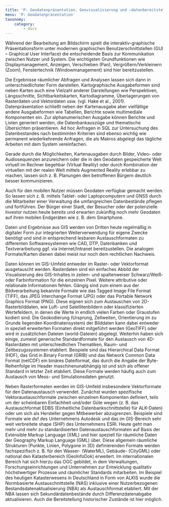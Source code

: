 ```yaml
---
title: 'P: Geodatenpräsentation, Geovisualisierung und –datenbereitstellung'
menu: 'P: Geodatenpräsentation'
taxonomy:
    category:
        - docs
---
```

Während der Bearbeitung am Bildschirm spielt die interaktiv-graphische Präsentationsform unter modernen graphischen Benutzerschnittstellen (GUI – Graphical User Interface) die entscheidende Basis zur Kommunikation zwischen Nutzer und System. Die wichtigsten Grundfunktionen wie Displaymanagement, Anzeigen, Verschieben (Pan), Vergrößern/Verkleinern (Zoom), Fenstertechnik (Windowmanagement) sind hier bereitzustellen.

Die Ergebnisse räumlicher Abfragen und Analysen lassen sich dann in unterschiedlichster Form darstellen. Kartographische Ausgabeformen sind neben Karten auch eine Vielzahl anderer Darstellungen wie Perspektiven, Längsschnitte, Sichtbarkeitskarten, Kartodiagramme, Überlagerungen von Rasterdaten und Vektordaten usw. (vgl. Hake et al., 2001). Datenpräsentation schließt neben der Kartenausgabe aber vielfältige andere Ausgabeformen wie Tabellen, Berichte sowie multimediale Komponenten ein. Zur alphanumerischen Ausgabe können Berichte und Listen generiert werden, die Datenbankauszüge und thematische Übersichten präsentieren. Ad hoc Anfragen in SQL zur Untersuchung des Datenbestandes nach bestimmten Kriterien sind ebenso wichtig wie permanent wiederkehrende Anfragen, die als Makros abgelegt das tägliche Arbeiten mit dem System vereinfachen.

Gerade durch die Möglichkeiten, Kartenausgaben durch Bilder, Video- oder Audiosequenzen anzureichern oder die in den Geodaten gespeicherte Welt virtuell im Rechner begehbar (Virtual Reality) oder durch Kombination der virtuellen mit der realen Welt mittels Augmented Reality erlebbar zu machen, lassen sich z. B. Planungen den betroffenen Bürgern deutlich besser kommunizieren.

Auch für den mobilen Nutzer müssen Geodaten verfügbar gemacht werden. So lassen sich z. B. mittels Tablet- oder Laptopcomputern und GNSS durch die Mitarbeiter einer Verwaltung die umfangreichen Datenbestände pflegen und fortführen. Der Bürger einer Stadt, der Besucher oder der potenzielle Investor nutzen heute bereits und erwarten zukünftig noch mehr Geodaten auf ihren mobilen Endgeräten wie z. B. dem Smartphone.

Daten und Ergebnisse aus GIS werden von Dritten heute regelmäßig in digitaler Form zur integrierten Weiterverwendung für eigene Zwecke benötigt und sind in entsprechend lesbaren Austauschformaten zu differenten Softwaresystemen wie CAD, DTP, Datenbanken und Textverarbeitung ggf. via Internet/Intranet bereitzustellen. Die analogen Formate/Karten dienen dabei meist nur noch dem rechtlichen Nachweis.

Daten können im GIS-Umfeld entweder im Raster- oder Vektorformat ausgetauscht werden. Rasterdaten sind ein einfaches Abbild der Visualisierung des GIS-Inhaltes in zeilen- und spaltenweiser Schwarz/Weiß- oder Farbinformation für die einzelnen Pixel. Weitere attributive oder relationale Informationen fehlen. Gängig sind zum einem aus der Bildverarbeitung bekannte Formate wie das Tagged Image File Format (TIFF), das JPEG Interchange Format (JPG) oder das Portable Network Graphics Format (PNG). Diese eignen sich zum Austauschen von 2D-Rasterbilddaten, wie Luft- und Satellitenbildern oder klassifizierten Wertefeldern, in denen die Werte in endlich vielen Farben oder Graustufen kodiert sind. Die Geokodierung (Ursprung, Zellweiten, Orientierung im zu Grunde liegenden Koordinatensystem) der Bilddaten kann dabei entweder in speziell erweiterten Formaten direkt mitgeführt werden (GeoTIFF) oder wird in zusätzlichen Dateien (world-Dateien) abgelegt. Weiterhin haben sich einige, zumeist generische Standardformate für den Austausch von 4D-Rasterdaten mit unterschiedlichen Thematiken, Raum- und Zeitbezugssystemen etabliert. Beispiele sind das Hierarchical Data Format (HDF), das Grid in Binary Format (GRIB) und das Network Common Data Format (netCDF) ein binäres Dateiformat, das durch die Angabe der Byte-Reihenfolge im Header maschinenunabhängig ist und sich als  offener Standard in letzter Zeit etabliert. Diese Formate werden häufig auch zum Austausch von Mess- und Simulationsdaten genutzt.

Neben Rasterformaten werden im GIS-Umfeld insbesondere Vektorformate für den Datenaustausch verwendet. Zunächst wurden spezifische Vektoraustauschformate zwischen einzelnen Komponenten definiert, teils um der scheinbaren Einfachheit und/oder Güte wegen (z. B. das Austauschformat EDBS (Einheitliche Datenbankschnittstelle) für ALK-Daten) oder um sich als Hersteller gegen Mitbewerber abzugrenzen. Beispiele sind Formate wie dxf des Unternehmens Autodesk und das im GIS-Bereich sehr weit verbreitete shape (SHP) des Unternehmens ESRI. Heute geht man mehr und mehr zu standardisierten Datenaustauschformaten auf Basis der Extensible Markup Language (XML) und hier speziell für räumliche Daten der Geography Markup Language (GML)  über. Diese allgemein räumliche Strukturen (Punkte, Linien, Polygone in 3D) definierenden Formate werden fachspezifisch z. B. für den Wasser- (WaterML), Gebäude- (CityGML) oder national den Katasterbereich (GeoInfoDok) erweitert. Im internationalen Bereich hat sich hierzu das OGC gebildet, in dem Verwaltungen, Forschungseinrichtungen und Unternehmen zur Entwicklung qualitativ höchstwertiger Prozesse und räumlicher Standards mitarbeiten. Im Beispiel des heutigen Katasterwesens in Deutschland in Form von ALKIS wurde die Normbasierte Austauschnittstelle (NAS) inklusive einer Nutzerbezogenen Bestandsdatenaktualisierung (NBA) als Austauschformat etabliert. Mit der NBA lassen sich Sekundärdatenbestände durch Differenzdatenabgabe aktualisieren. Auch die Bereitstellung historischer Zustände ist hier möglich.
